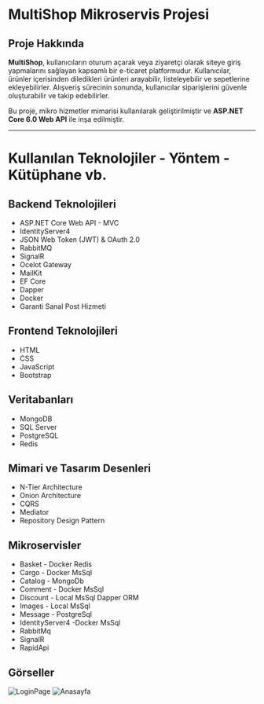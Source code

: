 # MultiShop Mikroservis Projesi 

## Proje Hakkında

**MultiShop**, kullanıcıların oturum açarak veya ziyaretçi olarak siteye giriş yapmalarını sağlayan kapsamlı bir e-ticaret platformudur. Kullanıcılar, ürünler içerisinden diledikleri ürünleri arayabilir, listeleyebilir ve sepetlerine ekleyebilirler. Alışveriş sürecinin sonunda, kullanıcılar siparişlerini güvenle oluşturabilir ve takip edebilirler.

Bu proje, mikro hizmetler mimarisi kullanılarak geliştirilmiştir ve **ASP.NET Core 6.0 Web API** ile inşa edilmiştir.

---

# Kullanılan Teknolojiler - Yöntem - Kütüphane vb.

## Backend Teknolojileri
- ASP.NET Core Web API - MVC
- IdentityServer4
- JSON Web Token (JWT) & OAuth 2.0
- RabbitMQ
- SignalR
- Ocelot Gateway
- MailKit
- EF Core
- Dapper
- Docker
- Garanti Sanal Post Hizmeti

## Frontend Teknolojileri
- HTML
- CSS
- JavaScript
- Bootstrap

## Veritabanları
- MongoDB
- SQL Server
- PostgreSQL
- Redis

## Mimari ve Tasarım Desenleri
- N-Tier Architecture
- Onion Architecture
- CQRS
- Mediator
- Repository Design Pattern

## Mikroservisler
-	Basket - Docker Redis
-	Cargo - Docker MsSql
-	Catalog - MongoDb
-	Comment - Docker MsSql
-	Discount - Local MsSql Dapper ORM
-	Images - Local MsSql
-	Message - PostgreSql
-	IdentityServer4 -Docker MsSql
-	RabbitMq
-	SignalR
-	RapidApi
## Görseller

![LoginPage](https://github.com/user-attachments/assets/92107a10-717f-4186-b541-8d557d82324c)
![Anasayfa](https://github.com/user-attachments/assets/4a8034cb-eb9a-469b-b6cd-439599caad59)

